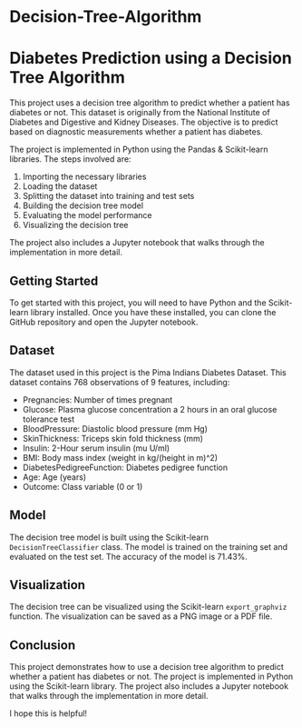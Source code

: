 # Decision-Tree-Algorithm

# Diabetes Prediction using a Decision Tree Algorithm

This project uses a decision tree algorithm to predict whether a patient has diabetes or not. This dataset is originally from the National Institute of Diabetes and Digestive and Kidney Diseases. The objective is to predict based on diagnostic measurements whether a patient has diabetes.

The project is implemented in Python using the Pandas & Scikit-learn libraries. The steps involved are:

1. Importing the necessary libraries
2. Loading the dataset
3. Splitting the dataset into training and test sets
4. Building the decision tree model
5. Evaluating the model performance
6. Visualizing the decision tree

The project also includes a Jupyter notebook that walks through the implementation in more detail.

## Getting Started

To get started with this project, you will need to have Python and the Scikit-learn library installed. Once you have these installed, you can clone the GitHub repository and open the Jupyter notebook.

## Dataset

The dataset used in this project is the Pima Indians Diabetes Dataset. This dataset contains 768 observations of 9 features, including:

* Pregnancies: Number of times pregnant
* Glucose: Plasma glucose concentration a 2 hours in an oral glucose tolerance test
* BloodPressure: Diastolic blood pressure (mm Hg)
* SkinThickness: Triceps skin fold thickness (mm)
* Insulin: 2-Hour serum insulin (mu U/ml)
* BMI: Body mass index (weight in kg/(height in m)^2)
* DiabetesPedigreeFunction: Diabetes pedigree function
* Age: Age (years)
* Outcome: Class variable (0 or 1)

## Model

The decision tree model is built using the Scikit-learn `DecisionTreeClassifier` class. The model is trained on the training set and evaluated on the test set. The accuracy of the model is 71.43%.

## Visualization

The decision tree can be visualized using the Scikit-learn `export_graphviz` function. The visualization can be saved as a PNG image or a PDF file.

## Conclusion

This project demonstrates how to use a decision tree algorithm to predict whether a patient has diabetes or not. The project is implemented in Python using the Scikit-learn library. The project also includes a Jupyter notebook that walks through the implementation in more detail.


I hope this is helpful!
